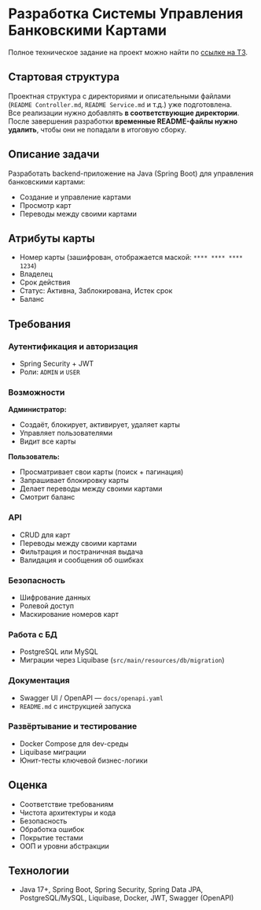 # Разработка Системы Управления Банковскими Картами

Полное техническое задание на проект можно найти по [ссылке на ТЗ]([https://github.com/Olga-Tysevich/Bank_RESTBank_REST/blob/main/README.md](https://github.com/Olga-Tysevich/Bank_REST/blob/dev/README.md)).

## Стартовая структура

Проектная структура с директориями и описательными файлами (`README Controller.md`, `README Service.md` и т.д.) уже подготовлена.  
Все реализации нужно добавлять **в соответствующие директории**.  
После завершения разработки **временные README-файлы нужно удалить**, чтобы они не попадали в итоговую сборку.

## Описание задачи

Разработать backend-приложение на Java (Spring Boot) для управления банковскими картами:

- Создание и управление картами
- Просмотр карт
- Переводы между своими картами

## Атрибуты карты

- Номер карты (зашифрован, отображается маской: `**** **** **** 1234`)
- Владелец
- Срок действия
- Статус: Активна, Заблокирована, Истек срок
- Баланс

## Требования

### Аутентификация и авторизация

- Spring Security + JWT
- Роли: `ADMIN` и `USER`

### Возможности

**Администратор:**

- Создаёт, блокирует, активирует, удаляет карты
- Управляет пользователями
- Видит все карты

**Пользователь:**

- Просматривает свои карты (поиск + пагинация)
- Запрашивает блокировку карты
- Делает переводы между своими картами
- Смотрит баланс

### API

- CRUD для карт
- Переводы между своими картами
- Фильтрация и постраничная выдача
- Валидация и сообщения об ошибках

### Безопасность

- Шифрование данных
- Ролевой доступ
- Маскирование номеров карт

### Работа с БД

- PostgreSQL или MySQL
- Миграции через Liquibase (`src/main/resources/db/migration`)

### Документация

- Swagger UI / OpenAPI — `docs/openapi.yaml`
- `README.md` с инструкцией запуска

### Развёртывание и тестирование

- Docker Compose для dev-среды
- Liquibase миграции
- Юнит-тесты ключевой бизнес-логики

## Оценка

- Соответствие требованиям
- Чистота архитектуры и кода
- Безопасность
- Обработка ошибок
- Покрытие тестами
- ООП и уровни абстракции

## Технологии

- Java 17+, Spring Boot, Spring Security, Spring Data JPA, PostgreSQL/MySQL, Liquibase, Docker, JWT, Swagger (OpenAPI)
